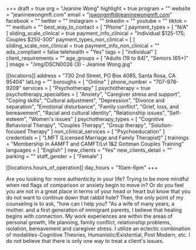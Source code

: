 +++
draft = true
org = "Jeanine Wong"
highlight = true
program = ""
website = "jeaninewongmft.com"
email = "jswongmft@jeaninewongmft.com"
facebook = ""
twitter = ""
instagram = ""
linkedin = ""
youtube = ""
tiktok = ""
medium = ""
best_way_to_contact = [ "Phone" ]
payment_types = [ "N/A" ]
sliding_scale_clinical = true
payment_info_clinical = "Individual $125-175; Couples $250-300"
payment_types_non_clinical = [ ]
sliding_scale_non_clinical = true
payment_info_non_clinical = ""
ada_compliant = false
telehealth = "Yes"
tags = [ "individual" ]
client_requirements = ""
age_groups = [ "Adults (19 to 64)", "Seniors (65+)" ]
image = "/img/DSCN0026 (3) - Jeanine Wong.jpg"

[[locations]]
address = "730 2nd Street, PO Box 4085, Santa Rosa, CA 95404"
latLng = ""
boroughs = [ "Online" ]
phone_number = "707-978-9209"
services = [ "Psychotherapy" ]
psychotherapy = true
psychotherapy_specialties = [
  "Anxiety",
  "Caregiver stress and support",
  "Coping skills",
  "Cultural adjustment",
  "Depression",
  "Divorce and separation",
  "Emotional disturbance",
  "Family conflict",
  "Grief, loss, and bereavement",
  "Racial and cultural identity",
  "Relationship issues",
  "Self-esteem",
  "Women's issues"
]
psychotherapy_types = [
  "Cognitive Behavioral Therapy",
  "Couples Therapy",
  "Group therapy",
  "Solution-focused Therapy"
]
non_clinical_services = [ "Psychoeducation" ]
credentials = [ "LMFT (Licensed Marriage and Family Therapist)" ]
trainings = "Membership in AAMFT and CAMFT/Lvl 1&2 Gottman Couples Training"
languages = [ "English" ]
new_clients = "Yes"
new_clients_detail = ""
parking = ""
staff_gender = [ "Female" ]

  [[locations.hours_of_operation]]
  day_hours = "10am-6pm"
+++

Are you looking for more authenticity in your life? Trying to be more mindful when red flags of comparison or anxiety begin to move in? Or do you feel you are not in a great place in terms of your head or heart but know that you do not want to continue down that rabbit hole?  Then,  the only point of my counseling is to ask, "how can I help you? "As a wife of many years, a mother. and a first generation of immigrant parents, I believe that healing begins with connection. My work experiences are within the areas of personal growth, life planning, family conflict, relationship problems, isolation, bereavement and caregiver stress.
I utilize an eclectic combination of modalities-Cognitive Theories, Humanistic/Existential, Post Modern, etc. I do not believe that there is only one way to treat a client's issues.
